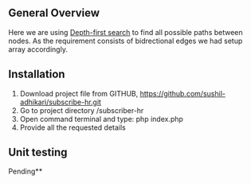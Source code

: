 ## General Overview
Here we are using [Depth-first search](https://en.wikipedia.org/wiki/Depth-first_search#:~:text=Depth%2Dfirst%20search%20(DFS),along%20each%20branch%20before%20backtracking.) to find all possible paths between nodes. As the requirement consists of bidrectional edges we had setup array accordingly.

## Installation
1. Download project file from GITHUB, https://github.com/sushil-adhikari/subscribe-hr.git
2. Go to project directory /subscriber-hr
3. Open command terminal and type: php index.php
4. Provide all the requested details


## Unit testing
Pending**
